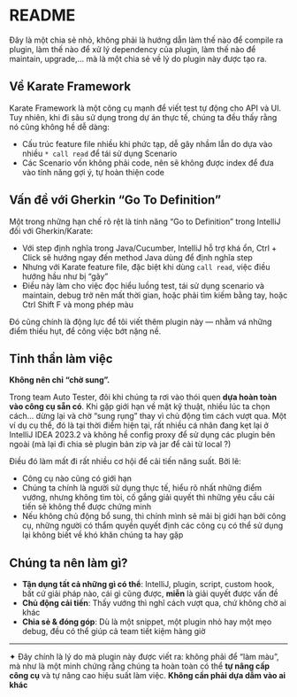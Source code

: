 # README

Đây là một chia sẻ nhỏ, không phải là hướng dẫn làm thế nào để compile ra plugin, làm thế nào để xử lý dependency của plugin, làm thế nào để maintain, upgrade,... mà là một chia sẻ về lý do plugin này được tạo ra.

## Về Karate Framework
Karate Framework là một công cụ mạnh để viết test tự động cho API và UI. Tuy nhiên, khi đi sâu sử dụng trong dự án thực tế, chúng ta đều thấy rằng nó cũng không hề dễ dàng:
- Cấu trúc feature file nhiều khi phức tạp, dễ gây nhầm lẫn do dựa vào nhiều `* call read` để tái sử dụng Scenario
- Các Scenario vốn không phải code, nên sẽ không được index để đưa vào tính năng gợi ý, tự hoàn thiện code

## Vấn đề với Gherkin “Go To Definition”
Một trong những hạn chế rõ rệt là tính năng “Go to Definition” trong IntelliJ đối với Gherkin/Karate:
- Với step định nghĩa trong Java/Cucumber, IntelliJ hỗ trợ khá ổn, Ctrl + Click sẽ hướng ngay đến method Java dùng để định nghĩa step
- Nhưng với Karate feature file, đặc biệt khi dùng `call read`, việc điều hướng hầu như bị “gãy”
- Điều này làm cho việc đọc hiểu luồng test, tái sử dụng scenario và maintain, debug trở nên mất thời gian, hoặc phải tìm kiếm bằng tay, hoặc Ctrl Shift F và mong phép màu

Đó cũng chính là động lực để tôi viết thêm plugin này — nhằm vá những điểm thiếu hụt, để công việc bớt nặng nề.

## Tinh thần làm việc 
**Không nên chỉ “chờ sung”.**

Trong team Auto Tester, đôi khi chúng ta rơi vào thói quen **dựa hoàn toàn vào công cụ sẵn có**. Khi gặp giới hạn về mặt kỹ thuật, nhiều lúc ta chọn cách… dừng lại và chờ “sung rụng” thay vì chủ động tìm cách vượt qua. Một ví dụ cụ thể, đó là tại thời điểm hiện tại, rất nhiều cá nhân đang kẹt lại ở IntelliJ IDEA 2023.2 và không hề config proxy để sử dụng các plugin bên ngoài (mà lại đi chia sẻ plugin bản zip và jar để cài từ local ?)


Điều đó làm mất đi rất nhiều cơ hội để cải tiến năng suất. Bởi lẽ:
- Công cụ nào cũng có giới hạn
- Chúng ta chính là người sử dụng thực tế, hiểu rõ nhất những điểm vướng, nhưng không tìm tòi, cố gắng giải quyết thì những yêu cầu cải tiến sẽ không thể được chứng minh
- Nếu không chủ động bổ sung, thì chính mình sẽ mãi bị giới hạn bởi công cụ, những người có thẩm quyền quyết định các công cụ có thể sử dụng lại không biết về khó khăn chúng ta hay gặp

## Chúng ta nên làm gì?
- **Tận dụng tất cả những gì có thể**: IntelliJ, plugin, script, custom hook, bất cứ giải pháp nào, cái gì cũng được, **miễn** là giải quyết được vấn đề
- **Chủ động cải tiến**: Thấy vướng thì nghĩ cách vượt qua, chứ không chờ ai khác
- **Chia sẻ & đóng góp**: Dù là một snippet, một plugin nhỏ hay một mẹo debug, đều có thể giúp cả team tiết kiệm hàng giờ

---

✦ Đây chính là lý do mà plugin này được viết ra: không phải để “làm màu”, mà như là một minh chứng rằng chúng ta hoàn toàn có thể **tự nâng cấp công cụ** và tự nâng cao hiệu suất làm việc. **Không cần phải dựa dẫm vào ai khác**
